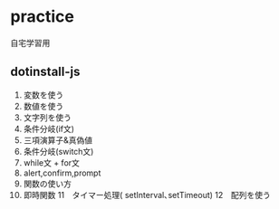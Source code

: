 # practice
自宅学習用

## dotinstall-js
1. 変数を使う
2. 数値を使う
3. 文字列を使う
4. 条件分岐(if文)
5. 三項演算子&amp;真偽値
6. 条件分岐(switch文)
7. while文 + for文
8. alert,confirm,prompt
9. 関数の使い方
10. 即時関数
11　タイマー処理( setInterval､setTimeout)
12　配列を使う
